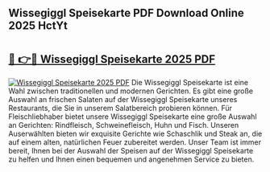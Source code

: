 ## Wissegiggl Speisekarte PDF Download Online 2025 HctYt

# <h2><a href="http://gcd5jz.nevu.top/?p=Wissegiggl+Speisekarte">🔗 👉🔴 Wissegiggl Speisekarte 2025 PDF</a></h2>

[![Wissegiggl Speisekarte 2025 PDF](https://i.imgur.com/dBaPXMq.png)](http://gcd5jz.nevu.top/?p=Wissegiggl+Speisekarte)
Die Wissegiggl Speisekarte ist eine Wahl zwischen traditionellen und modernen Gerichten. Es gibt eine große Auswahl an frischen Salaten auf der Wissegiggl Speisekarte unseres Restaurants, die Sie in unserem Salatbereich probieren können. Für Fleischliebhaber bietet unsere Wissegiggl Speisekarte eine große Auswahl an Gerichten: Rindfleisch, Schweinefleisch, Huhn und Fisch. Unseren Auserwählten bieten wir exquisite Gerichte wie Schaschlik und Steak an, die auf einem alten, natürlichen Feuer zubereitet werden. Unser Team ist immer bereit, Ihnen bei der Auswahl der Speisen auf der Wissegiggl Speisekarte zu helfen und Ihnen einen bequemen und angenehmen Service zu bieten.
